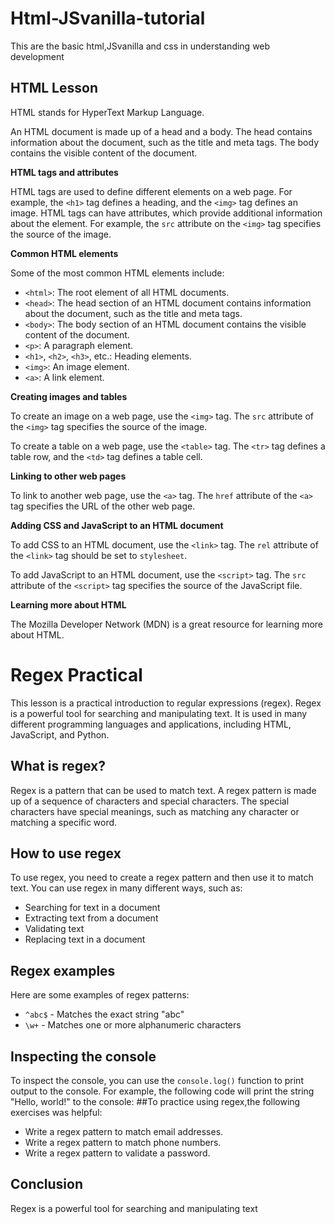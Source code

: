 # Html-JSvanilla-tutorial
This are the basic html,JSvanilla and css in understanding web development
## HTML Lesson

HTML stands for HyperText Markup Language. 

An HTML document is made up of a head and a body. The head contains information about the document, such as the title and meta tags. The body contains the visible content of the document.

**HTML tags and attributes**

HTML tags are used to define different elements on a web page. For example, the `<h1>` tag defines a heading, and the `<img>` tag defines an image. HTML tags can have attributes, which provide additional information about the element. For example, the `src` attribute on the `<img>` tag specifies the source of the image.

**Common HTML elements**

Some of the most common HTML elements include:

* `<html>`: The root element of all HTML documents.
* `<head>`: The head section of an HTML document contains information about the document, such as the title and meta tags.
* `<body>`: The body section of an HTML document contains the visible content of the document.
* `<p>`: A paragraph element.
* `<h1>`, `<h2>`, `<h3>`, etc.: Heading elements.
* `<img>`: An image element.
* `<a>`: A link element.

**Creating images and tables**

To create an image on a web page, use the `<img>` tag. The `src` attribute of the `<img>` tag specifies the source of the image.

To create a table on a web page, use the `<table>` tag. The `<tr>` tag defines a table row, and the `<td>` tag defines a table cell.

**Linking to other web pages**

To link to another web page, use the `<a>` tag. The `href` attribute of the `<a>` tag specifies the URL of the other web page.

**Adding CSS and JavaScript to an HTML document**

To add CSS to an HTML document, use the `<link>` tag. The `rel` attribute of the `<link>` tag should be set to `stylesheet`.

To add JavaScript to an HTML document, use the `<script>` tag. The `src` attribute of the `<script>` tag specifies the source of the JavaScript file.

**Learning more about HTML**

The Mozilla Developer Network (MDN) is a great resource for learning more about HTML. 
# Regex Practical

This lesson is a practical introduction to regular expressions (regex). Regex is a powerful tool for searching and manipulating text. It is used in many different programming languages and applications, including HTML, JavaScript, and Python.

## What is regex?
Regex is a pattern that can be used to match text. A regex pattern is made up of a sequence of characters and special characters. The special characters have special meanings, such as matching any character or matching a specific word.
## How to use regex
To use regex, you need to create a regex pattern and then use it to match text. You can use regex in many different ways, such as:
* Searching for text in a document
* Extracting text from a document
* Validating text
* Replacing text in a document
## Regex examples
Here are some examples of regex patterns:
* `^abc$` - Matches the exact string "abc"
* `\w+` - Matches one or more alphanumeric characters
## Inspecting the console
To inspect the console, you can use the `console.log()` function to print output to the console. For example, the following code will print the string "Hello, world!" to the console:
##To practice using regex,the following exercises was helpful:
* Write a regex pattern to match email addresses.
* Write a regex pattern to match phone numbers.
* Write a regex pattern to validate a password.

## Conclusion
Regex is a powerful tool for searching and manipulating text

